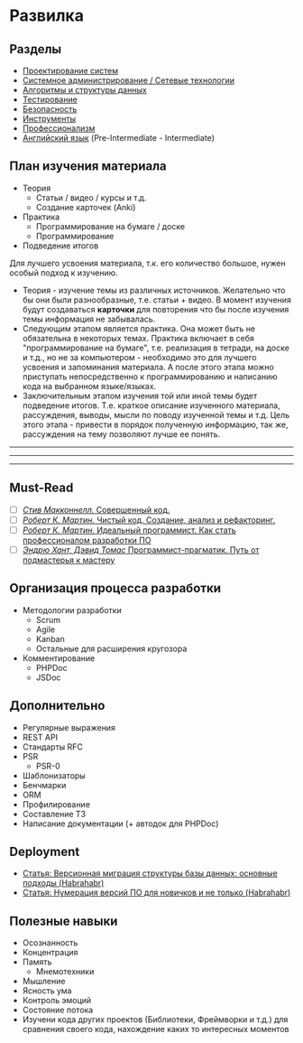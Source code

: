 # Развилка #

## Разделы ##
- [Проектирование систем](https://github.com/Riko1/skills-map/blob/master/sections/design.md)
- [Системное администрирование / Сетевые технологии](https://github.com/Riko1/skills-map/blob/master/sections/system-administration.md)
- [Алгоритмы и структуры данных](https://github.com/Riko1/skills-map/blob/master/sections/algorithm-and-data-structures.md)
- [Тестирование](https://github.com/Riko1/skills-map/blob/master/sections/testing.md)
- [Безопасность](https://github.com/Riko1/skills-map/blob/master/sections/security.md)
- [Инструменты](https://github.com/Riko1/skills-map/blob/master/sections/instruments.md)
- [Профессионализм](https://github.com/Riko1/skills-map/blob/master/sections/professionalism.md)
- [Английский язык](https://github.com/Riko1/skills-map/blob/master/sections/english.md) (Pre-Intermediate - Intermediate)

## План изучения материала ##
- Теория
	- Статьи / видео / курсы и т.д.
	- Создание карточек (Anki)
- Практика
	- Программирование на бумаге / доске
	- Программирование
- Подведение итогов

Для лучшего усвоения материала, т.к. его количество большое, нужен особый подход к изучению. 
* Теория - изучение темы из различных источников. Желательно что бы они были разнообразные, т.е. статьи + видео.
В момент изучения будут создаваться **карточки** для повторения что бы после изучения темы информация не забывалась.
* Следующим этапом является практика. Она может быть не обязательна в некоторых темах. Практика включает в себя "программирование на бумаге", т.е. реализация в тетради, на доске и т.д., но не за компьютером - необходимо это для лучшего усвоения и запоминания материала. А после этого этапа можно приступать непосредственно к программированию и написанию кода на выбранном языке/языках.
* Заключительным этапом изучения той или иной темы будет подведение итогов. Т.е. краткое описание изученного материала, рассуждения, выводы, мысли по поводу изученной темы и т.д. Цель этого этапа - привести в порядок полученную информацию, так же, рассуждения на тему позволяют лучше ее понять.

---
---
---

## Must-Read ##
- [ ] [*Стив Макконнелл.* Совершенный код.](https://www.ozon.ru/context/detail/id/3159814/)
- [ ] [*Роберт К. Мартин.* Чистый код. Создание, анализ и рефакторинг.](https://www.ozon.ru/context/detail/id/142429922/)
- [ ] [*Роберт К. Мартин.* Идеальный программист. Как стать профессионалом разработки ПО](http://www.ozon.ru/context/detail/id/7360633/)
- [ ] [*Эндрю Хант, Дэвид Томас* Программист-прагматик. Путь от подмастерья к мастеру](https://vk.com/doc10903696_333446531?hash=10a140245cf2d45993&dl=e40dce681bc7f6efe1)

## Организация процесса разработки ##
- Методологии разработки
	- Scrum
	- Agile
	- Kanban
	- Остальные для расширения кругозора
- Комментирование
	- PHPDoc
	- JSDoc

## Дополнительно ##
- Регулярные выражения
- REST API
- Стандарты RFC
- PSR
	- PSR-0
- Шаблонизаторы
- Бенчмарки
- ORM
- Профилирование
- Составление ТЗ
- Написание документации (+ автодок для PHPDoc)

## Deployment ##
- [Статья: Версионная миграция структуры базы данных: основные подходы (Habrahabr)](https://habrahabr.ru/post/121265/)
- [Статья: Нумерация версий ПО для новичков и не только (Habrahabr)](https://habrahabr.ru/post/119400/)


## Полезные навыки ##
- Осознанность
- Концентрация
- Память
	- Мнемотехники
- Мышление
- Ясность ума
- Контроль эмоций
- Состояние потока
- Изучени кода других проектов (Библиотеки, Фреймворки и т.д.) для сравнения своего кода, нахождение каких то интересных моментов

